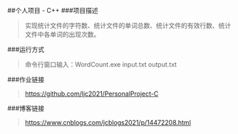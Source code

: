 ##个人项目 - C++
###项目描述

> 实现统计文件的字符数、统计文件的单词总数、统计文件的有效行数、统计文件中各单词的出现次数。

###运行方式

> 命令行窗口输入：WordCount.exe input.txt output.txt

###作业链接

> https://github.com/ljc2021/PersonalProject-C

###博客链接

> https://www.cnblogs.com/jcblogs2021/p/14472208.html